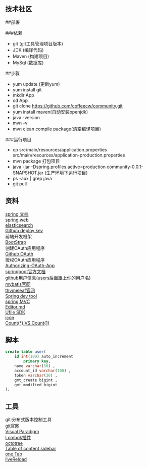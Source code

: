 ##  技术社区   

##部署   
 
###依赖   
 
- git  (git工具管理项目版本)
- JDK   (编译代码)
- Maven  (构建项目)
- MySql   (数据库)

##步骤  

- yum update (更新yum)
- yum install git 
- mkdir App
- cd App
- git clone https://github.com/coffeecw/community.git
- yum install maven(自动安装openjdk)
- java -version 
- mvn -v  
- mvn clean compile package(清空编译项目)  

###运行项目  

- cp src/main/resources/application.properties src/main/resources/application-production.properties    
- mvn package  打包项目  
- java -jar -Dspring.profiles.active=production community-0.0.1-SNAPSHOT.jar  (生产环境下运行项目)    
- ps -aux | grep java
- git pull



##  资料 
[spring 文档](https://spring.io/guides)  
[spring web](https://spring.io/guides/gs/serving-web-content/)  
[elasticsearch](https://elasticsearch.cn/explore)  
[Github deploy key](https://developer.github.com/v3/guides/managing-deploy-keys/#deploy-keys)  
前端开发框架  
[BootStrap](https://v3.bootcss.com/getting-started/)  
创建OAuth应用程序  
[Github OAuth](https://developer.github.com/apps/building-oauth-apps/creating-an-oauth-app/)  
授权OAuth应用程序  
[Authorizing-OAuth-App](https://developer.github.com/apps/building-oauth-apps/authorizing-oauth-apps/#web-application-flow)  
[springboot官方文档](https://docs.spring.io/spring-boot/docs/2.0.0.RC1/reference/htmlsingle/#boot-features-embedded-database-support)  
[github用户信息(users后面跟上你的用户名)](https://api.github.com/users/)  
[mybatis官网](https://mybatis.org/mybatis-3/)  
[thymeleaf官网](https://www.thymeleaf.org/doc/tutorials/3.0/usingthymeleaf.html#setting-attribute-values)  
[Spring dev tool](https://docs.spring.io/spring-boot/docs/2.0.0.RC1/reference/htmlsingle/#using-boot-devtools)  
[spring MVC](https://docs.spring.io/spring/docs/5.0.3.RELEASE/spring-framework-reference/web.html#mvc-handlermapping-interceptor)  
[Editor.md](http://editor.md.ipandao.com/)  
[Ufile SDK](https://github.com/ucloud/ufile-sdk-java)  
[icon](https://www.iconfont.cn/)  
[Count(*) VS Count(1)](https://mp.weixin.qq.com/s/Rwpke4BHu7Fz7KOpE2d3Lw)

##  脚本 
```sql
create table user(
	id int(100) auto_increment
		primary key,
	name varchar(50) ,
	account_id varchar(100) ,
	token varchar(36) ,
	gmt_create bigint ,
	gmt_modified bigint 
);
```

##  工具 
git:分布式版本控制工具   
[git官网](https://git-scm.com/)    
[Visual Paradigm](https://www.visual-paradigm.com/cn/)   
[Lombok插件](https://projectlombok.org/)    
[octotree](https://www.octotree.io)   
[Table of content sidebar](https://chrome.google.com/webstore/detail/table-of-contents-sidebar/ohohkfheangmbedkgechjkmbepeikkej)   
[one Tab](https://chrome.google.com/webstore/detail/onetab/chphlpgkkbolifaimnlloiipkdnihall)   
[liveReload](https://chrome.google.com/webstore/detail/livereload/jnihajbhpnppcggbcgedagnkighmdlei/related)   
